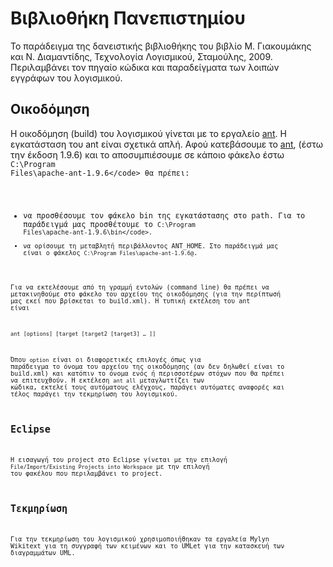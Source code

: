 Βιβλιοθήκη Πανεπιστημίου
========================

Το παράδειγμα της δανειστικής βιβλιοθήκης του βιβλίο Μ. Γιακουμάκης και Ν. Διαμαντίδης, Τεχνολογία Λογισμικού, Σταμούλης, 2009. Περιλαμβάνει τον πηγαίο κώδικα και παραδείγματα των λοιπών εγγράφων του λογισμικού.

Οικοδόμηση 
----------

Η οικοδόμηση (build) του λογισμικού γίνεται με το εργαλείο [ant](http://ant.apache.org/). Η εγκατάσταση του ant είναι σχετικά απλή. Αφού κατεβάσουμε το [ant](http://ant.apache.org/), (έστω την έκδοση 1.9.6) και το αποσυμπιέσουμε σε κάποιο φάκελο έστω <code>C:\Program Files\apache-ant-1.9.6\</code> θα πρέπει:

* να προσθέσουμε τον φάκελο bin της εγκατάστασης στο path. Για το παράδειγμά μας προσθέτουμε το <code>C:\Program Files\apache-ant-1.9.6\bin\</code>. 
* να ορίσουμε τη μεταβλητή περιβάλλοντος ANT_HOME. Στο παράδειγμά μας είναι ο φάκελος <code>C:\Program Files\apache-ant-1.9.6\@</code>.

Για να εκτελέσουμε από τη γραμμή εντολών (command line) θα πρέπει να μετακινηθούμε στο φάκελο του αρχείου της οικοδόμησης (για την περίπτωσή μας εκεί που βρίσκεται το build.xml). Η τυπική εκτέλεση του ant είναι 

<code>ant [options] [target [target2 [target3] … ]]</code>

Όπου <code>option</code> είναι οι διαφορετικές επιλογές όπως για παράδειγμα το όνομα του αρχείου της οικοδόμησης (αν δεν δηλωθεί είναι το build.xml) και κατόπιν το όνομα ενός ή περισσοτέρων στόχων που θα πρέπει να επιτευχθούν. Η εκτέλεση <code>ant all</code> μεταγλωττίζει των κώδικα, εκτελεί τους αυτόματους ελέγχους, παράγει αυτόματες αναφορές και τέλος παράγει την τεκμηρίωση του λογισμικού.
 
Eclipse
-------

Η εισαγωγή του project στο Eclipse γίνεται με την επιλογή <code>File/Import/Existing Projects into Workspace</code> με την επιλογή του φακέλου που περιλαμβάνει το project.  

Τεκμηρίωση
----------

Για την τεκμηρίωση του λογισμικού χρησιμοποιήθηκαν τα εργαλεία Mylyn Wikitext για τη συγγραφή των κειμένων και το UMLet για την κατασκευή των διαγραμμάτων UML.
 

